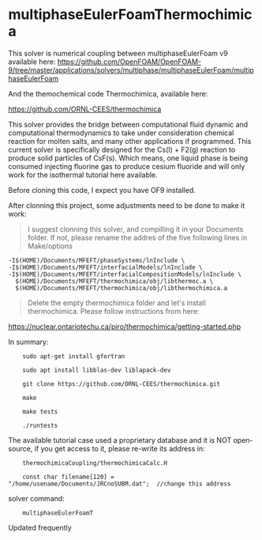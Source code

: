 # multiphaseEulerFoamThermochimica

This solver is numerical coupling between multiphaseEulerFoam v9 available here:
https://github.com/OpenFOAM/OpenFOAM-9/tree/master/applications/solvers/multiphase/multiphaseEulerFoam/multiphaseEulerFoam


And the themochemical code Thermochimica, available here:

https://github.com/ORNL-CEES/thermochimica

This solver provides the bridge between computational fluid dynamic and computational thermodynamics to take under consideration chemical reaction for molten salts, and many other applications if programmed. This current solver is specifically designed for the Cs(l) + F2(g) reaction to produce solid particles of CsF(s). Which means, one liquid phase is being consumed injecting fluorine gas to produce cesium fluoride and will only work for the isothermal tutorial here available.

Before cloning this code, I expect you have OF9 installed. 

After clonning this project, some adjustments need to be done to make it work:

> I suggest clonning this solver, and compilling it in your Documents folder. If not, please rename the addres of the five following lines in Make/options

    -I$(HOME)/Documents/MFEFT/phaseSystems/lnInclude \
    -I$(HOME)/Documents/MFEFT/interfacialModels/lnInclude \
    -I$(HOME)/Documents/MFEFT/interfacialCompositionModels/lnInclude \
      $(HOME)/Documents/MFEFT/thermochimica/obj/libthermoc.a \
      $(HOME)/Documents/MFEFT/thermochimica/obj/libthermochimica.a
      
> Delete the empty thermochimica folder and let's install thermochimica. Please follow instructions from here: 

https://nuclear.ontariotechu.ca/piro/thermochimica/getting-started.php

In summary:

        sudo apt-get install gfortran
		
        sudo apt install libblas-dev liblapack-dev 
		
        git clone https://github.com/ORNL-CEES/thermochimica.git
		
        make
		
        make tests
		
        ./runtests

The available tutorial case used a proprietary database and it is NOT open-source, if you get access to it, please re-write its address in:

		thermochimicaCoupling/thermochimicaCalc.H

		const char filename[120] = "/home/usename/Documents/JRCnoSUBM.dat";  //change this address
		


solver command:

		multiphaseEulerFoamT

Updated frequently


